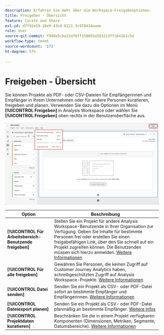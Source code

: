 ```yaml
---
description: Erfahren Sie mehr über die Workspace-Freigabeoptionen.
title: Freigeben - Übersicht
feature: Curate and Share
exl-id: d7f92e59-18e9-43cd-8121-3c970434aaee
role: User
source-git-commit: f940e5cba11df0ff158093a503213ff1641b1c5d
workflow-type: tm+mt
source-wordcount: '171'
ht-degree: 57%

---
```


# Freigeben - Übersicht

Sie können Projekte als PDF- oder CSV-Dateien für Empfängerinnen und Empfänger in Ihrem Unternehmen oder für andere Personen kuratieren, freigeben und planen. Verwenden Sie dazu die Optionen im Menü **[!UICONTROL Freigeben]** in Analysis Workspace oder wählen Sie **[!UICONTROL Freigeben]** oben rechts in der Benutzeroberfläche aus.

![Freigabeoptionen](assets/share-options.png)

| Option | Beschreibung |
|---|---|
| **[!UICONTROL Für Arbeitsbereich-Benutzende freigeben]** | Stellen Sie ein Projekt für andere Analysis Workspace-Benutzende in Ihrer Organisation zur Verfügung. Geben Sie Inhalte für bestimmte Personen frei oder erstellen Sie einen freigabefähigen Link, über den Sie schnell auf ein Projekt zugreifen können. Die Benutzenden müssen sich hierzu anmelden. [Weitere Informationen](/help/analysis-workspace/curate-share/share-projects.md) |
| **[!UICONTROL Für alle freigeben]** | Gewähren Sie Personen, die keinen Zugriff auf Customer Journey Analytics haben, schreibgeschützten Zugriff auf Analysis Workspace-Projekte. [Weitere Informationen](/help/analysis-workspace/curate-share/share-projects.md) |
| **[!UICONTROL Datei senden]** | Senden Sie ein Projekt als CSV- oder PDF-Datei sofort an bestimmte Empfänger und Empfängerinnen. [Weitere Informationen](/help/analysis-workspace/export/t-schedule-report.md) |
| **[!UICONTROL Dateiexport planen]** | Senden Sie ein Projekt als CSV- oder PDF-Datei planmäßig an bestimmte Empfänger. [Weitere Infos](/help/analysis-workspace/export/t-schedule-report.md) |
| **[!UICONTROL Projektdaten kuratieren]** | Beschränken Sie die in einem Projekt verfügbaren Komponenten (Dimensionen, Metriken, Segmente, Datumsbereiche). [Weitere Informationen](/help/analysis-workspace/curate-share/curate.md)  |
